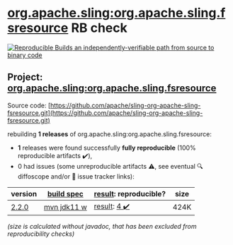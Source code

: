 [org.apache.sling:org.apache.sling.fsresource](https://central.sonatype.com/artifact/org.apache.sling/org.apache.sling.fsresource/2.2.0/versions) RB check
=======

[![Reproducible Builds](https://reproducible-builds.org/images/logos/rb.svg) an independently-verifiable path from source to binary code](https://reproducible-builds.org/)

## Project: [org.apache.sling:org.apache.sling.fsresource](https://central.sonatype.com/artifact/org.apache.sling/org.apache.sling.fsresource/2.2.0/versions)

Source code: [https://github.com/apache/sling-org-apache-sling-fsresource.git](https://github.com/apache/sling-org-apache-sling-fsresource.git)

rebuilding **1 releases** of org.apache.sling:org.apache.sling.fsresource:
- **1** releases were found successfully **fully reproducible** (100% reproducible artifacts :heavy_check_mark:),
- 0 had issues (some unreproducible artifacts :warning:, see eventual :mag: diffoscope and/or :memo: issue tracker links):

| version | [build spec](/BUILDSPEC.md) | [result](https://reproducible-builds.org/docs/jvm/): reproducible? | size |
| -- | --------- | ------ | -- |
| [2.2.0](https://central.sonatype.com/artifact/org.apache.sling/org.apache.sling.fsresource/2.2.0/pom) | [mvn jdk11 w](org.apache.sling.fsresource-2.2.0.buildspec) | [result](org.apache.sling.fsresource-2.2.0.buildinfo): [4 :heavy_check_mark: ](org.apache.sling.fsresource-2.2.0.buildcompare) | 424K |

<i>(size is calculated without javadoc, that has been excluded from reproducibility checks)</i>
